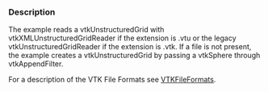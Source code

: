 ### Description

The example reads a vtkUnstructuredGrid with vtkXMLUnstructuredGridReader if the extension is .vtu or the legacy vtkUnstructuredGridReader if the extension is .vtk. If a file is not present, the example creates a vtkUnstructuredGrid by passing a vtkSphere through vtkAppendFilter.

For a description of the VTK File Formats see [VTKFileFormats](/VTKFileFormats).
